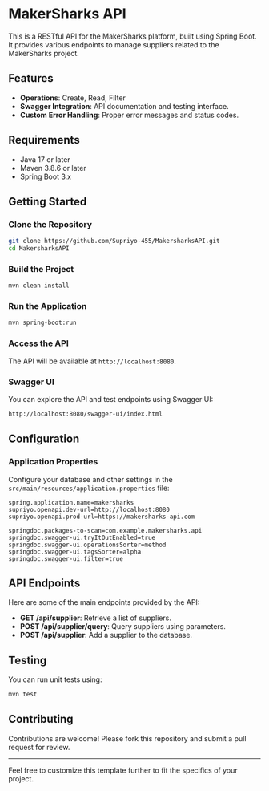# MakerSharks API

This is a RESTful API for the MakerSharks platform, built using Spring Boot. It provides various endpoints to manage suppliers related to the MakerSharks project.

## Features

- **Operations**: Create, Read, Filter
- **Swagger Integration**: API documentation and testing interface.
- **Custom Error Handling**: Proper error messages and status codes.

## Requirements

- Java 17 or later
- Maven 3.8.6 or later
- Spring Boot 3.x

## Getting Started

### Clone the Repository

```bash
git clone https://github.com/Supriyo-455/MakersharksAPI.git
cd MakersharksAPI
```

### Build the Project

```bash
mvn clean install
```

### Run the Application

```bash
mvn spring-boot:run
```

### Access the API

The API will be available at `http://localhost:8080`.

### Swagger UI

You can explore the API and test endpoints using Swagger UI:

```bash
http://localhost:8080/swagger-ui/index.html
```

## Configuration

### Application Properties

Configure your database and other settings in the `src/main/resources/application.properties` file:

```properties
spring.application.name=makersharks
supriyo.openapi.dev-url=http://localhost:8080
supriyo.openapi.prod-url=https://makersharks-api.com

springdoc.packages-to-scan=com.example.makersharks.api
springdoc.swagger-ui.tryItOutEnabled=true
springdoc.swagger-ui.operationsSorter=method
springdoc.swagger-ui.tagsSorter=alpha
springdoc.swagger-ui.filter=true
```

## API Endpoints

Here are some of the main endpoints provided by the API:

- **GET /api/supplier**: Retrieve a list of suppliers.
- **POST /api/supplier/query**: Query suppliers using parameters.
- **POST /api/supplier**: Add a supplier to the database.

## Testing

You can run unit tests using:

```bash
mvn test
```

## Contributing

Contributions are welcome! Please fork this repository and submit a pull request for review. 

---

Feel free to customize this template further to fit the specifics of your project.
